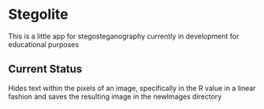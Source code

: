 # Stegolite 
This is a little app for stegosteganography currently in development for educational purposes

## Current Status
Hides text within the pixels of an image, specifically in the R value in a linear fashion and saves the resulting image in the newImages directory

